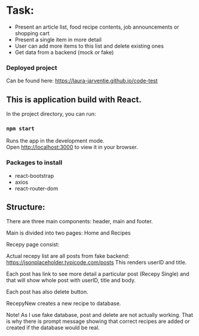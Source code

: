 # Task:

- Present an article list, food recipe contents, job announcements or shopping cart
- Present a single item in more detail
- User can add more items to this list and delete existing ones
- Get data from a backend (mock or fake)

### Deployed project
Can be found here: https://laura-jarventie.github.io/code-test

## This is application build with React.

In the project directory, you can run:

### `npm start`

Runs the app in the development mode.\
Open [http://localhost:3000](http://localhost:3000) to view it in your browser.

### Packages to install

- react-bootstrap
- axios
- react-router-dom

## Structure:

There are three main components: header, main and footer.

Main is divided into two pages: Home and Recipes

Recepy page consist: 

Actual recepy list are all posts from fake backend: https://jsonplaceholder.typicode.com/posts This renders userID and title.

Each post has link to see more detail a particular post (Recepy Single) and that will show whole post with userID, title and body.

Each post has also delete button. 

RecepyNew creates a new recipe to database.

Note! As I use fake database, post and delete are not actually working. That is why there is prompt message showing that correct recipes are added or created if the database would be real.


